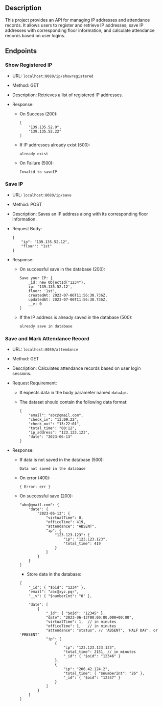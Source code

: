 
## Description

This project provides an API for managing IP addresses and attendance records. It allows users to register and retrieve IP addresses, save IP addresses with corresponding floor information, and calculate attendance records based on user logins.

## Endpoints

### Show Registered IP

- URL: `localhost:8080/ip/showregistered`
- Method: GET
- Description: Retrieves a list of registered IP addresses.
- Response:

    - On Success (200):
        ```
        [
            "139.135.52.0",
            "139.135.52.22"
        ]
        ```

    - If IP addresses already exist (500):
        ```
        already exist
        ```

    - On Failure (500):
        ```
        Invalid to saveIP
        ```

### Save IP

- URL: `localhost:8080/ip/save`
- Method: POST
- Description: Saves an IP address along with its corresponding floor information.
- Request Body:

    ```
    {
        "ip": "139.135.52.12",
        "floor": "1st"
    }
    ```

- Response:

    - On successful save in the database (200):
        ```
        Save your IP: {
            _id: new ObjectId("1234"),
            ip: '139.135.52.12',
            floor: '1st',
            createdAt: 2023-07-06T11:56:38.736Z,
            updatedAt: 2023-07-06T11:56:38.736Z,
            __v: 0
        }
        ```

    - If the IP address is already saved in the database (500):
        ```
        already save in database
        ```

### Save and Mark Attendance Record

- URL: `localhost:8080/attendance`
- Method: GET
- Description: Calculates attendance records based on user login sessions.
- Request Requirement:

    - It expects data in the body parameter named `dataApi`.
    - The dataset should contain the following data format:
    
        ```
        {
            "email": "abc@gmail.com",
            "check_in": "13:09:22",
            "check_out": "13:22:01",
            "total_time": "00:12",
            "ip_address": "123.123.123",
            "date": "2023-06-13"
        }
        ```

- Response:

    - If data is not saved in the database (500):
        ```
        Data not saved in the database
        ```

    - On error (400):
        ```
        { Error: err }
        ```

    - On successful save (200):
        ```
        "abc@gmail.com": {
            "date": {
                "2023-06-13": {
                    "virtualTime": 0,
                    "officeTime": 419,
                    "attendance": "ABSENT",
                    "ip": {
                        "123.123.123": {
                            "ip": "123.123.123",
                            "total_time": 419
                        }
                    }
                }
            }
        }
        ```

        - Store data in the database:
        ```
        {
            "_id": { "$oid": "1234" },
            "email": "abc@xyz.pqr",
            "__v": { "$numberInt": "0" },
                                
            "date": [
                {
                    "_id": { "$oid": "12345" },
                    "date": "2023-06-13T00:00:00.000+00:00",
                    "virtualTime": 1,  // in minutes
                    "officeTime": 1,   // in minutes
                    "attendance": "status", // 'ABSENT', 'HALF DAY', or 'PRESENT'
                    "ip": [
                        {
                            "ip": "123.123.123.123",
                            "total_time": 2151, // in minutes
                            "_id": { "$oid": "12346" }
                        },
                        {
                            "ip": "206.42.124.2",
                            "total_time": { "$numberInt": "26" },
                            "_id": { "$oid": "12347" }
                        }
                    ]
                }
            ]
        }
        ```
        

